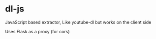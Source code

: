 # dl-js

JavaScript based extractor, Like youtube-dl but works on the client side

Uses Flask as a proxy (for cors)